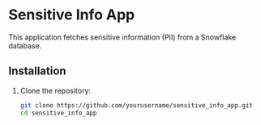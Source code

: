 # Sensitive Info App

This application fetches sensitive information (PII) from a Snowflake database.

## Installation

1. Clone the repository:
   ```bash
   git clone https://github.com/yourusername/sensitive_info_app.git
   cd sensitive_info_app
